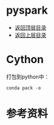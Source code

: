 # pyspark

* [返回顶层目录](../../../SUMMARY.md)
* [返回上层目录](../spark.md)





# Cython

打包到python中：

```python
conda pack -o
```

























# 参考资料
